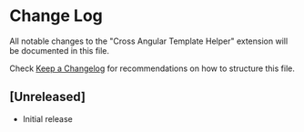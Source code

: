 # Change Log

All notable changes to the "Cross Angular Template Helper" extension will be documented in this file.

Check [Keep a Changelog](http://keepachangelog.com/) for recommendations on how to structure this file.

## [Unreleased]

- Initial release